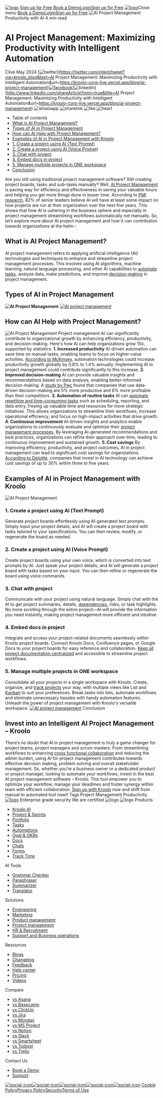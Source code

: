 [![logo](https://kroolo.com/_next/image?url=https%3A%2F%2Fkroolo-corp-live.vercel.app%2F_next%2Fstatic%2Fmedia%2Flogo.068deb1b.webp&w=3840&q=100)](https://kroolo.com/)
[Sign up for Free](https://app.kroolo.com/signin)
[Book a Demo](https://kroolo.com/book-demo)[Login](https://app.kroolo.com/signin)[Sign up for Free](https://app.kroolo.com/signup)
[![logo](https://kroolo.com/_next/image?url=https%3A%2F%2Fkroolo-corp-live.vercel.app%2F_next%2Fstatic%2Fmedia%2Flogo.068deb1b.webp&w=3840&q=100)](https://kroolo.com/)Close menu
[Book a Demo](https://kroolo.com/book-demo)[Login](https://app.kroolo.com/signin)[Sign up for Free](https://app.kroolo.com/signup)
![AI Project Management](https://kroolo.com/_next/image?url=https%3A%2F%2Fd1x9j2lb4srxrw.cloudfront.net%2Fmedia%2Fhome%2Fpost%2Fimages%2Ffeature%2FThumbnails_S7MN1Mj.png&w=1920&q=75)
Productivity with AI
4 min read
# AI Project Management: Maximizing Productivity with Intelligent Automation
Clive
May 2024
[![twitter](https://kroolo-corp-live.vercel.app/_next/static/media/twiter.20ff8766.svg)](https://twitter.com/intent/tweet?via=kroolo_blog&text=AI Project Management: Maximizing Productivity with Intelligent Automation&url=https://kroolo-corp-live.vercel.app/blog/ai-project-management)[![facebook](https://kroolo-corp-live.vercel.app/_next/static/media/facebook.f72a9de9.svg)](https://www.facebook.com/sharer/sharer.php?u=https://kroolo-corp-live.vercel.app/blog/ai-project-management)[![linkedin](https://kroolo-corp-live.vercel.app/_next/static/media/Social-icon.ed8b8bc0.svg)](http://www.linkedin.com/shareArticle?mini=true&title=AI Project Management: Maximizing Productivity with Intelligent Automation&url=https://kroolo-corp-live.vercel.app/blog/ai-project-management)
![whatsapp](https://kroolo-corp-live.vercel.app/_next/static/media/whatsapp.80d1726f.svg)
![sharelink](https://kroolo-corp-live.vercel.app/_next/static/media/link-01.fbe029cd.svg)
![like](https://kroolo-corp-live.vercel.app/_next/static/media/heart-rounded.0441a402.svg)
![heart](https://kroolo-corp-live.vercel.app/_next/static/media/thumbs-up.3d56dccc.svg)
  * Table of contents
  * [What is AI Project Management?](https://kroolo.com/blog/ai-project-management#contentid-1)
  * [Types of AI in Project Management ](https://kroolo.com/blog/ai-project-management#contentid-2)
  * [How can AI Help with Project Management? ](https://kroolo.com/blog/ai-project-management#contentid-3)
  * [Examples of AI in Project Management with Kroolo](https://kroolo.com/blog/ai-project-management#contentid-4)
  * [1. Create a project using AI (Text Prompt)](https://kroolo.com/blog/ai-project-management#contenth3-1)
  * [2. Create a project using AI (Voice Prompt)](https://kroolo.com/blog/ai-project-management#contenth3-2)
  * [3. Chat with project](https://kroolo.com/blog/ai-project-management#contenth3-3)
  * [4. Embed docs in project](https://kroolo.com/blog/ai-project-management#contenth3-4)
  * [5. Manage multiple projects in ONE workspace](https://kroolo.com/blog/ai-project-management#contenth3-5)
  * [Conclusion](https://kroolo.com/blog/ai-project-management#conclusion)


Are you still using traditional project management software?
Still creating project boards, tasks and sub-tasks manually?
Well, [AI Project Management](https://kroolo.com/features/ai) is paving way for efficiency and effectiveness in saving your valuable hours and helping you get more things done in lesser time.
According to [PMI research](https://www.pmi.org/learning/thought-leadership/ai-impact/shaping-the-future-of-project-management-with-ai), 82% of senior leaders believe AI will have at least some impact on how projects are run at their organization over the next five years.
This shows that how AI is ushering in the business sphere and especially in project management streamlining workflows automatically not manually. 
So, let’s explore more about AI project management and how it can contribution towards organizations at the helm-:
## **What is AI Project Management?**
AI project management refers to applying artificial intelligence (AI) technologies and techniques to enhance and streamline project management processes. 
This involves using AI algorithms, machine learning, natural language processing, and other AI capabilities to [automate tasks](https://kroolo.com/blog/how-to-streamline-and-automate-tasks-with-kroolo-in-2024), analyze data, make predictions, and improve [decision-making](https://kroolo.com/blog/10-group-decision-making-techniques-to-try-with-team-productivity-software) in project management.
## **Types of AI in Project Management**
**![AI Project Management](https://d1x9j2lb4srxrw.cloudfront.net/media/uploads/2024/05/09/ball-point-game.png)**
[![AI project management](https://d1x9j2lb4srxrw.cloudfront.net/media/uploads/2024/05/07/13.png)](https://app.kroolo.com/signup?utm_source=blog&utm_medium=CTA&utm_content=ai-project-management)
## **How can AI Help with Project Management?**
![AI Project Management](https://d1x9j2lb4srxrw.cloudfront.net/media/uploads/2024/05/09/kroolo.png)
Project management AI can significantly contribute to organizational growth by enhancing efficiency, productivity, and decision-making. Here's how AI can help organizations grow 10x, supported by statistics:
**1. Increased productivity**
AI-driven automation can save time on manual tasks, enabling teams to focus on higher-value activities. [According to McKinsey](https://www.mckinsey.com/~/media/mckinsey/featured%20insights/Digital%20Disruption/Harnessing%20automation%20for%20a%20future%20that%20works/MGI-A-future-that-works-Executive-summary.ashx), automation technologies could increase productivity growth globally by 0.8% to 1.4% annually. Implementing AI in project management could contribute significantly to this increase.
**2. Improved decision-making**
AI can provide valuable insights and recommendations based on data analysis, enabling better-informed decision-making. A [study by Pwc](https://www.pwc.com/us/en/services/consulting/cloud-digital/data-analytics.html) found that companies that use data-driven decision-making are 5% more productive and 6% more profitable than their competitors.
**3. Automation of routine tasks**
AI can [automate repetitive and time-consuming tasks](https://kroolo.com/blog/task-automation-software-improves-productivity) such as scheduling, reporting, and data entry, freeing up valuable time and resources for more strategic initiatives. This allows organizations to streamline their workflows, increase operational efficiency, and focus on high-impact activities that drive growth.
**4. Continuous improvement**
AI-driven insights and analytics enable organizations to continuously evaluate and optimize their [project management processes](https://kroolo.com/blog/project-management-process). By leveraging AI-generated recommendations and best practices, organizations can refine their approach over time, leading to continuous improvement and sustained growth.
**5. Cost savings**
By improving efficiency, productivity, and project outcomes, AI in project management can lead to significant cost savings for organizations. [According to Deloitte](https://www.deloitte.com/global/en/our-thinking/insights/topics/talent/technology-and-the-future-of-work/intelligent-automation-2022-survey-results.html), companies that invest in AI technology can achieve cost savings of up to 30% within three to five years.
## **Examples of AI in Project Management with Kroolo**
![AI Project Management](https://d1x9j2lb4srxrw.cloudfront.net/media/uploads/2024/05/09/kroolo_m5BUfsr.png)
### **1. Create a project using AI (Text Prompt)**
Generate project boards effortlessly using AI-generated text prompts. Simply input your project details, and AI will create a project board with tasks tailored to your specifications. 
You can then review, modify, or regenerate the board as needed.
### **2. Create a project using AI (Voice Prompt)**
Create project boards using your own voice, which is converted into text prompts by AI. Just speak your project details, and AI will generate a project board with tasks based on your input. 
You can then refine or regenerate the board using voice commands.
### **3. Chat with project**
Communicate with your project using natural language. Simply chat with the AI to get project summaries, details, [dependencies](https://kroolo.com/blog/task-dependencies-in-project-management-types-terms-applications), risks, or task highlights. 
No more scrolling through the entire project—AI will provide the information you need instantly, making project management more efficient and intuitive.
### **4. Embed docs in project**
Integrate and access your project-related documents seamlessly within Kroolo project boards. 
Connect Kroolo Docs, Confluence pages, or Google Docs to your project boards for easy reference and collaboration. [Keep all project documentation centralized](https://kroolo.com/blog/essential-feature-of-document-management-system) and accessible to streamline project workflows.
### **5. Manage multiple projects in ONE workspace**
Consolidate all your projects in a single workspace with Kroolo. Create, organize, and [track projects](https://kroolo.com/blog/project-management-team-metrics-key-indicators-to-track-success-in-2024) your way, with multiple views like List and [Kanban](https://kroolo.com/blog/12-essential-kanban-board-examples-for-2024) to suit your preferences. 
Break tasks into lists, automate workflows and eliminate unnecessary hassles with handy automation features. Unleash the power of project management with Kroolo's versatile workspace.
[![AI project management](https://d1x9j2lb4srxrw.cloudfront.net/media/uploads/2024/05/07/17.png)](https://app.kroolo.com/signup?utm_source=blog&utm_medium=CTA&utm_content=ai-project-management)
Conclusion
## **Invest into an Intelligent AI Project Management – Kroolo**
There’s no doubt that AI in project management is truly a game changer for project teams, project managers and scrum masters. 
From streamlining workflows to enhancing [cross functional collaboration](https://kroolo.com/blog/breaking-down-silos-8-strategies-for-seamless-cross-functional-collaboration) and reducing the admin burden, using AI for project management contributes towards effective decision making, problem solving and overall stakeholder management. 
So, whether you’re a business owner or a dedicated product or project manager, looking to automate your workflows, invest in the best AI project management software – Kroolo. 
This tool empower you to optimize your workflow, manage your deadlines and foster synergy within team with efficient collaboration. 
[Sign up with Kroolo](https://app.kroolo.com/signin) now and shift from manual to automated tool now!!
Tags
Project Management
Productivity
[![logo](https://kroolo.com/_next/image?url=https%3A%2F%2Fkroolo-corp-live.vercel.app%2F_next%2Fstatic%2Fmedia%2Flogo.068deb1b.webp&w=3840&q=100)](https://kroolo.com/)
Enterprise grade security
We are certified
![logo](https://kroolo.com/_next/image?url=https%3A%2F%2Fkroolo-corp-live.vercel.app%2F_next%2Fstatic%2Fmedia%2FAicpaLogo.2ce146a5.png&w=128&q=100)
![logo](https://kroolo.com/_next/image?url=https%3A%2F%2Fkroolo-corp-live.vercel.app%2F_next%2Fstatic%2Fmedia%2FISOlogo.7d3713bf.png&w=128&q=100)
Products
  * [Kroolo AI](https://kroolo.com/features/ai)
  * [Project & Sprints](https://kroolo.com/features/projects)
  * [Portfolio](https://kroolo.com/features/portfolio)
  * [Tasks](https://kroolo.com/features/tasks)
  * [Automations](https://kroolo.com/features/automations)
  * [Goal & OKRs](https://kroolo.com/features/goals)
  * [Docs](https://kroolo.com/features/docs)
  * [Chats](https://kroolo.com/features/chats)
  * [Forms](https://kroolo.com/features/forms)
  * [Track Time](https://kroolo.com/features/track-time)


AI Tools
  * [Grammar Checker](https://kroolo.com/ai-tools/grammar-checker)
  * [Paraphraser](https://kroolo.com/ai-tools/paraphraser)
  * [Summarizer](https://kroolo.com/ai-tools/summarizer)
  * [Translator](https://kroolo.com/ai-tools/translator)


Solutions
  * [Engineering](https://kroolo.com/solutions/engineering)
  * [Marketing](https://kroolo.com/solutions/marketing)
  * [Product management](https://kroolo.com/solutions/product-management)
  * [Project management](https://kroolo.com/solutions/project-management)
  * [HR & Recruitment](https://kroolo.com/solutions/hr-recruitment)
  * [Support and Business operations](https://kroolo.com/solutions/business-operations)


Resources
  * [Blogs](https://kroolo.com/blog)
  * [Changelog](https://kroolo.featurebase.app/changelog)
  * [Feedback](https://kroolo.featurebase.app)
  * [Help center](https://help.kroolo.com/)
  * [Pricing](https://kroolo.com/pricing)
  * [Videos](https://kroolo.com/videos)


Compare
  * [vs Asana](https://kroolo.com/compare/kroolo-vs-asana)
  * [vs Basecamp](https://kroolo.com/compare/kroolo-vs-basecamp)
  * [vs ClickUp](https://kroolo.com/compare/kroolo-vs-clickup)
  * [vs Jira](https://kroolo.com/compare/kroolo-vs-jira)
  * [vs Monday](https://kroolo.com/compare/kroolo-vs-monday)
  * [vs MS Project](https://kroolo.com/compare/kroolo-vs-microsoft-project)
  * [vs Notion](https://kroolo.com/compare/kroolo-vs-notion)
  * [vs Slack](https://kroolo.com/compare/kroolo-vs-slack)
  * [vs Smartsheet](https://kroolo.com/compare/kroolo-vs-smartsheet)
  * [vs Todoist](https://kroolo.com/compare/kroolo-vs-todoist)
  * [vs Trello](https://kroolo.com/compare/kroolo-vs-trello)


Contact Us
  * [Book a Demo](https://kroolo.com/book-demo)
  * [Support](https://kroolo.com/contact-support)


[![social-icon](https://kroolo-corp-live.vercel.app/_next/static/media/linkedin.649b6cf5.svg)](https://www.linkedin.com/company/getkroolo/)[![social-icon](https://kroolo-corp-live.vercel.app/_next/static/media/facebook.4b12489e.svg)](https://www.facebook.com/people/Kroolo/61553808299270/)[![social-icon](https://kroolo-corp-live.vercel.app/_next/static/media/instagram.a0617909.svg)](https://www.instagram.com/getkroolo)[![social-icon](https://kroolo-corp-live.vercel.app/_next/static/media/twitter.8613d45d.svg)](https://www.twitter.com/getkroolo)[![social-icon](https://kroolo-corp-live.vercel.app/_next/static/media/youtube.b846fe90.svg)](https://youtube.com/@getkroolo?si=z2hD5yQsZ7h6jhdw)
[Cookie Policy](https://kroolo.com/legal/cookie-policy)[Privacy Policy](https://kroolo.com/legal/privacy-policy)[Security](https://kroolo.com/legal/security)[Terms of Use](https://kroolo.com/legal/terms-of-use)
